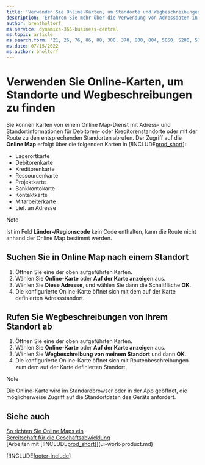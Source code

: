 ```yaml
---
title: 'Verwenden Sie Online-Karten, um Standorte und Wegbeschreibungen zu finden'
description: 'Erfahren Sie mehr über die Verwendung von Adressdaten in Business Central, um eine Online-Karte mit Wegbeschreibungen zu erhalten.'
author: brentholtorf
ms.service: dynamics-365-business-central
ms.topic: article
ms.search.form: '21, 26, 76, 86, 88, 300, 370, 800, 804, 5050, 5200, 5703'
ms.date: 07/15/2022
ms.author: bholtorf
---
```

# <a name="use-online-maps-to-find-locations-and-directions"></a>Verwenden Sie Online-Karten, um Standorte und Wegbeschreibungen zu finden

Sie können Karten von einem Online Map-Dienst mit Adress- und Standortinformationen für Debitoren- oder Kreditorenstandorte oder mit der Route zu den entsprechenden Standorten abrufen. Der Zugriff auf die **Online Map** erfolgt über die folgenden Karten in [!INCLUDE[prod_short](includes/prod_short.md)]:

* Lagerortkarte
* Debitorenkarte
* Kreditorenkarte
* Ressourcenkarte
* Projektkarte
* Bankkontokarte
* Kontaktkarte
* Mitarbeiterkarte
* Lief. an Adresse

> [!NOTE]
> Ist im Feld **Länder-/Regionscode** kein Code enthalten, kann die Route nicht anhand der Online Map bestimmt werden.

## <a name="find-a-location-in-an-online-map"></a>Suchen Sie in Online Map nach einem Standort

1. Öffnen Sie eine der oben aufgeführten Karten.
2. Wählen Sie **Online-Karte** oder **Auf der Karte anzeigen** aus.
3. Wählen Sie **Diese Adresse**, und wählen Sie dann die Schaltfläche **OK**.
4. Die konfigurierte Online-Karte öffnet sich mit dem auf der Karte definierten Adressstandort.

## <a name="get-route-directions-from-your-location"></a>Rufen Sie Wegbeschreibungen von Ihrem Standort ab

1. Öffnen Sie eine der oben aufgeführten Karten.
2. Wählen Sie **Online-Karte** oder **Auf der Karte anzeigen** aus.
3. Wählen Sie **Wegbeschreibung von meinem Standort** und dann **OK**.
4. Die konfigurierte Online-Karte öffnet sich mit Routenbeschreibungen zum dem auf der Karte definierten Standort.

> [!NOTE]
> Die Online-Karte wird im Standardbrowser oder in der App geöffnet, die möglicherweise Zugriff auf die Standortdaten des Geräts anfordert.

## <a name="see-also"></a>Siehe auch

[So richten Sie Online Maps ein](across-online-maps-setup.md)  
[Bereitschaft für die Geschäftsabwicklung](ui-get-ready-business.md)  
[Arbeiten mit [!INCLUDE[prod_short](includes/prod_short.md)]](ui-work-product.md)  

[!INCLUDE[footer-include](includes/footer-banner.md)]

